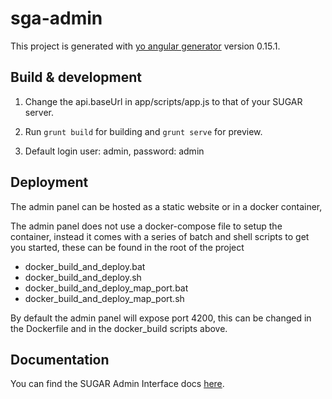 # sga-admin

This project is generated with [yo angular generator](https://github.com/yeoman/generator-angular)
version 0.15.1.

## Build & development

1. Change the api.baseUrl in app/scripts/app.js to that of your SUGAR server.

2. Run `grunt build` for building and `grunt serve` for preview.

3. Default login user: admin, password: admin

## Deployment
The admin panel can be hosted as a static website or in a docker container, 

The admin panel does not use a docker-compose file to setup the container, instead it comes with a series of batch and shell scripts to get you started, these can be found in the root of the project

- docker_build_and_deploy.bat
- docker_build_and_deploy.sh
- docker_build_and_deploy_map_port.bat
- docker_build_and_deploy_map_port.sh

By default the admin panel will expose port 4200, this can be changed in the Dockerfile and in the docker_build scripts above.

## Documentation
You can find the SUGAR Admin Interface docs [here](http://api.sugarengine.org/v1/features/admin/index.html).
